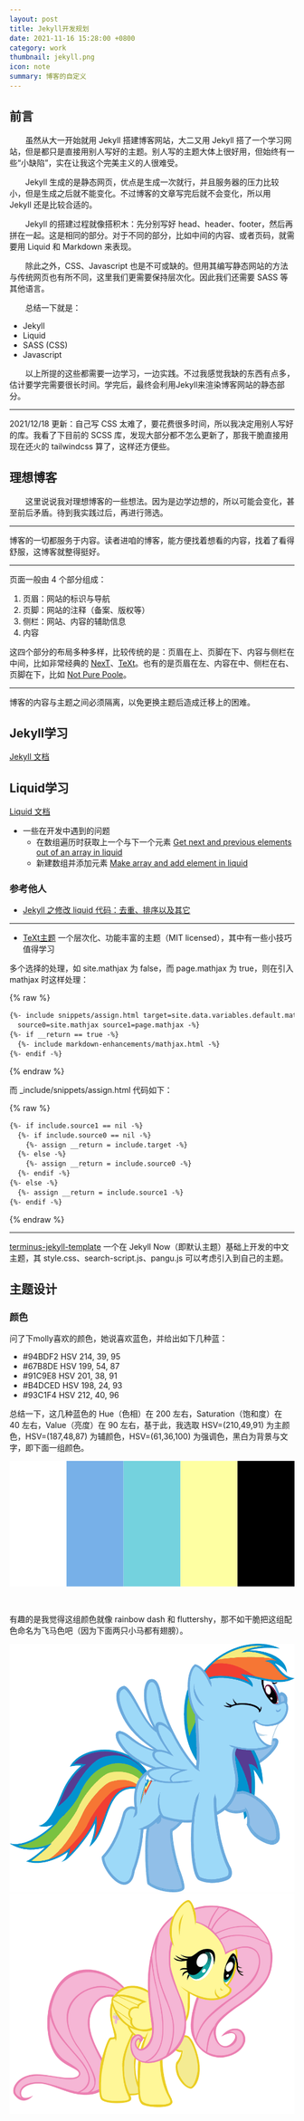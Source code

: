 ```yaml
---
layout: post
title: Jekyll开发规划
date: 2021-11-16 15:28:00 +0800
category: work
thumbnail: jekyll.png
icon: note
summary: 博客的自定义
---
```




<!--more-->

## 前言

&emsp;&emsp;虽然从大一开始就用 Jekyll 搭建博客网站，大二又用 Jekyll 搭了一个学习网站，但是都只是直接用别人写好的主题。别人写的主题大体上很好用，但始终有一些“小缺陷”，实在让我这个完美主义的人很难受。

&emsp;&emsp;Jekyll 生成的是静态网页，优点是生成一次就行，并且服务器的压力比较小，但是生成之后就不能变化。不过博客的文章写完后就不会变化，所以用 Jekyll 还是比较合适的。

&emsp;&emsp;Jekyll 的搭建过程就像搭积木：先分别写好 head、header、footer，然后再拼在一起。这是相同的部分。对于不同的部分，比如中间的内容、或者页码，就需要用 Liquid 和 Markdown 来表现。

&emsp;&emsp;除此之外，CSS、Javascript 也是不可或缺的。但用其编写静态网站的方法与传统网页也有所不同，这里我们更需要保持层次化。因此我们还需要 SASS 等其他语言。

&emsp;&emsp;总结一下就是：

- Jekyll
- Liquid
- SASS (CSS)
- Javascript

&emsp;&emsp;以上所提的这些都需要一边学习，一边实践。不过我感觉我缺的东西有点多，估计要学完需要很长时间。学完后，最终会利用Jekyll来渲染博客网站的静态部分。

-----

2021/12/18 更新：自己写 CSS 太难了，要花费很多时间，所以我决定用别人写好的库。我看了下目前的 SCSS 库，发现大部分都不怎么更新了，那我干脆直接用现在还火的 tailwindcss 算了，这样还方便些。

## 理想博客

&emsp;&emsp;这里说说我对理想博客的一些想法。因为是边学边想的，所以可能会变化，甚至前后矛盾。待到我实践过后，再进行筛选。

-----

博客的一切都服务于内容。读者进咱的博客，能方便找着想看的内容，找着了看得舒服，这博客就整得挺好。

-----

页面一般由 4 个部分组成：

1. 页眉：网站的标识与导航
2. 页脚：网站的注释（备案、版权等）
3. 侧栏：网站、内容的辅助信息
4. 内容

这四个部分的布局多种多样，比较传统的是：页眉在上、页脚在下、内容与侧栏在中间，比如非常经典的 [NexT](https://simpleyyt.com/jekyll-theme-next/)、[TeXt](https://tianqi.name/jekyll-TeXt-theme/)。也有的是页眉在左、内容在中、侧栏在右、页脚在下，比如 [Not Pure Poole](https://vszhub.github.io/not-pure-poole/)。

-----

博客的内容与主题之间必须隔离，以免更换主题后造成迁移上的困难。

## Jekyll学习

[Jekyll 文档](http://jekyllcn.com/docs/home/)

## Liquid学习

[Liquid 文档](https://liquid.bootcss.com/)

- 一些在开发中遇到的问题
  - 在数组遍历时获取上一个与下一个元素 [Get next and previous elements out of an array in liquid](https://stackoverflow.com/questions/16145061/get-next-and-previous-elements-out-of-an-array-in-liquid)
  - 新建数组并添加元素 [Make array and add element in liquid](https://twpower.github.io/228-make-array-and-add-element-in-jekyll-liquid-en)

### 参考他人

- [Jekyll 之修改 liquid 代码：去重、排序以及其它](https://yo1995.github.io/html/jekyll-edit-liquid-1/)

-----

- [TeXt主题](https://github.com/kitian616/jekyll-TeXt-theme) 一个层次化、功能丰富的主题（MIT licensed），其中有一些小技巧值得学习

多个选择的处理，如 site.mathjax 为 false，而 page.mathjax 为 true，则在引入 mathjax 时这样处理：

{% raw %}

```html
{%- include snippets/assign.html target=site.data.variables.default.mathjax
  source0=site.mathjax source1=page.mathjax -%}
{%- if __return == true -%}
  {%- include markdown-enhancements/mathjax.html -%}
{%- endif -%}
```

{% endraw %}

而 _include/snippets/assign.html 代码如下：

{% raw %}

```html
{%- if include.source1 == nil -%}
  {%- if include.source0 == nil -%}
    {%- assign __return = include.target -%}
  {%- else -%}
    {%- assign __return = include.source0 -%}
  {%- endif -%}
{%- else -%}
  {%- assign __return = include.source1 -%}
{%- endif -%}
```

{% endraw %}

-----

[terminus-jekyll-template](https://github.com/TerminusBot/terminus-jekyll-template) 一个在 Jekyll Now（即默认主题）基础上开发的中文主题，其 style.css、search-script.js、pangu.js 可以考虑引入到自己的主题。

## 主题设计

### 颜色

问了下molly喜欢的颜色，她说喜欢蓝色，并给出如下几种蓝：

- #94BDF2 HSV 214, 39, 95
- #67B8DE HSV 199, 54, 87
- #91C9E8 HSV 201, 38, 91
- #B4DCED HSV 198, 24, 93
- #93C1F4 HSV 212, 40, 96

总结一下，这几种蓝色的 Hue（色相）在 200 左右，Saturation（饱和度）在 40 左右，Value（亮度）在 90 左右，基于此，我选取 HSV=(210,49,91) 为主颜色，HSV=(187,48,87) 为辅颜色，HSV=(61,36,100) 为强调色，黑白为背景与文字，即下面一组颜色。

<svg xmlns="http://www.w3.org/2000/svg" xmlns:xlink="http://www.w3.org/1999/xlink" version="1.1" viewBox="0 0 500 250" xml:space="preserve">
    <rect fill="#ffffff" x="0" y="0" width="100" height="220"/>,<rect fill="#77b0e8" x="100" y="0" width="100" height="220"/>,<rect fill="#74d2de" x="200" y="0" width="100" height="220"/>,<rect fill="#feffa2" x="300" y="0" width="100" height="220"/>,<rect fill="#000000" x="400" y="0" width="100" height="220"/>
</svg>

有趣的是我觉得这组颜色就像 rainbow dash 和 fluttershy，那不如干脆把这组配色命名为飞马色吧（因为下面两只小马都有翅膀）。

<div class="masonry">
    <div class="item"><img src="../images/thumbnail/rainbow_dash.png"></div>
    <div class="item"><img src="../images/thumbnail/fluttershy.png"></div>
</div>
